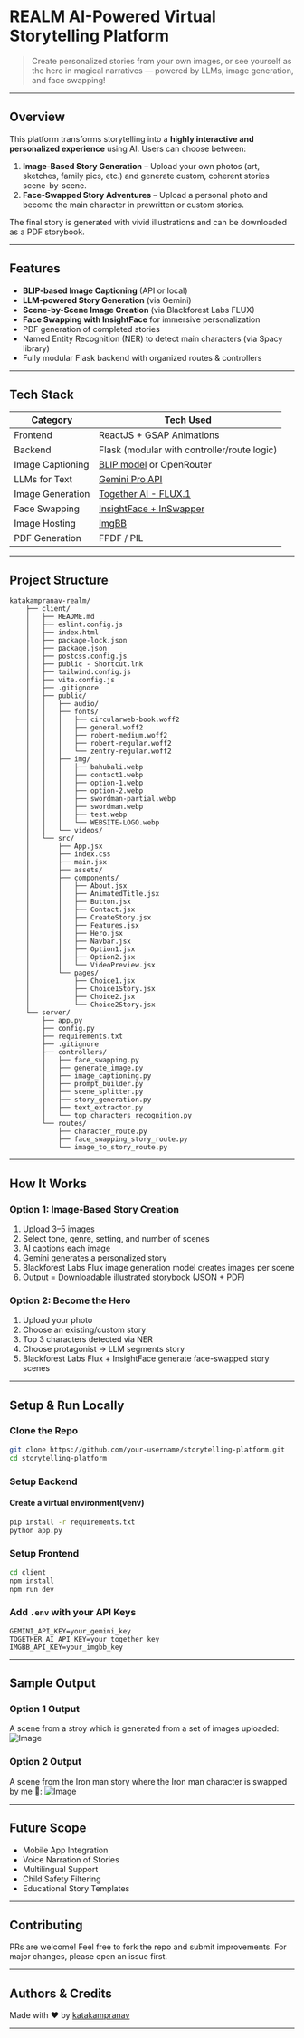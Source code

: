 # REALM AI-Powered Virtual Storytelling Platform

> Create personalized stories from your own images, or see yourself as the hero in magical narratives — powered by LLMs, image generation, and face swapping!

---

## Overview

This platform transforms storytelling into a **highly interactive and personalized experience** using AI. Users can choose between:

1. **Image-Based Story Generation** – Upload your own photos (art, sketches, family pics, etc.) and generate custom, coherent stories scene-by-scene.
2. **Face-Swapped Story Adventures** – Upload a personal photo and become the main character in prewritten or custom stories.

The final story is generated with vivid illustrations and can be downloaded as a PDF storybook.

---

## Features

*  **BLIP-based Image Captioning** (API or local)
*  **LLM-powered Story Generation** (via Gemini)
*  **Scene-by-Scene Image Creation** (via Blackforest Labs FLUX)
*  **Face Swapping with InsightFace** for immersive personalization
*  PDF generation of completed stories
*  Named Entity Recognition (NER) to detect main characters (via Spacy library)
*  Fully modular Flask backend with organized routes & controllers

---

## Tech Stack

| Category         | Tech Used                                                                                |
| ---------------- | ---------------------------------------------------------------------------------------- |
| Frontend         | ReactJS + GSAP Animations                                                                |
| Backend          | Flask (modular with controller/route logic)                                              |
| Image Captioning | [BLIP model](https://huggingface.co/Salesforce/blip-image-captioning-base) or OpenRouter |
| LLMs for Text    | [Gemini Pro API](https://aistudio.google.com/prompts/new_chat)                                                 |
| Image Generation | [Together AI - FLUX.1](https://www.together.ai/)                                         |
| Face Swapping    | [InsightFace + InSwapper](https://github.com/deepinsight/insightface)                    |
| Image Hosting    | [ImgBB](https://imgbb.com/)                                                              |
| PDF Generation   | FPDF / PIL                                                                               |

---

## Project Structure

```
katakampranav-realm/
    ├── client/
    │   ├── README.md
    │   ├── eslint.config.js
    │   ├── index.html
    │   ├── package-lock.json
    │   ├── package.json
    │   ├── postcss.config.js
    │   ├── public - Shortcut.lnk
    │   ├── tailwind.config.js
    │   ├── vite.config.js
    │   ├── .gitignore
    │   ├── public/
    │   │   ├── audio/
    │   │   ├── fonts/
    │   │   │   ├── circularweb-book.woff2
    │   │   │   ├── general.woff2
    │   │   │   ├── robert-medium.woff2
    │   │   │   ├── robert-regular.woff2
    │   │   │   └── zentry-regular.woff2
    │   │   ├── img/
    │   │   │   ├── bahubali.webp
    │   │   │   ├── contact1.webp
    │   │   │   ├── option-1.webp
    │   │   │   ├── option-2.webp
    │   │   │   ├── swordman-partial.webp
    │   │   │   ├── swordman.webp
    │   │   │   ├── test.webp
    │   │   │   └── WEBSITE-LOGO.webp
    │   │   └── videos/
    │   └── src/
    │       ├── App.jsx
    │       ├── index.css
    │       ├── main.jsx
    │       ├── assets/
    │       ├── components/
    │       │   ├── About.jsx
    │       │   ├── AnimatedTitle.jsx
    │       │   ├── Button.jsx
    │       │   ├── Contact.jsx
    │       │   ├── CreateStory.jsx
    │       │   ├── Features.jsx
    │       │   ├── Hero.jsx
    │       │   ├── Navbar.jsx
    │       │   ├── Option1.jsx
    │       │   ├── Option2.jsx
    │       │   └── VideoPreview.jsx
    │       └── pages/
    │           ├── Choice1.jsx
    │           ├── Choice1Story.jsx
    │           ├── Choice2.jsx
    │           └── Choice2Story.jsx
    └── server/
        ├── app.py
        ├── config.py
        ├── requirements.txt
        ├── .gitignore
        ├── controllers/
        │   ├── face_swapping.py
        │   ├── generate_image.py
        │   ├── image_captioning.py
        │   ├── prompt_builder.py
        │   ├── scene_splitter.py
        │   ├── story_generation.py
        │   ├── text_extractor.py
        │   └── top_characters_recognition.py
        └── routes/
            ├── character_route.py
            ├── face_swapping_story_route.py
            └── image_to_story_route.py
```

---

## How It Works

### Option 1: Image-Based Story Creation

1. Upload 3–5 images
2. Select tone, genre, setting, and number of scenes
3. AI captions each image
4. Gemini generates a personalized story
5. Blackforest Labs Flux image generation model creates images per scene
6. Output = Downloadable illustrated storybook (JSON + PDF)

### Option 2: Become the Hero

1. Upload your photo
2. Choose an existing/custom story
3. Top 3 characters detected via NER
4. Choose protagonist → LLM segments story
5. Blackforest Labs Flux + InsightFace generate face-swapped story scenes

---

## Setup & Run Locally

### Clone the Repo

```bash
git clone https://github.com/your-username/storytelling-platform.git
cd storytelling-platform
```

### Setup Backend

#### Create a virtual environment(venv)

```bash
pip install -r requirements.txt
python app.py
```

### Setup Frontend

```bash
cd client
npm install
npm run dev
```

### Add `.env` with your API Keys

```env
GEMINI_API_KEY=your_gemini_key
TOGETHER_AI_API_KEY=your_together_key
IMGBB_API_KEY=your_imgbb_key
```

---

## Sample Output

### Option 1 Output

A scene from a stroy which is generated from a set of images uploaded:
![Image](https://github.com/user-attachments/assets/19a62055-58ab-4e28-92db-b45471fda52e)

### Option 2 Output

A scene from the Iron man story where the Iron man character is swapped by me 🙂:
![Image](https://github.com/user-attachments/assets/66c97fd8-a2fc-4d16-afea-45282c9d54a0)

---

## Future Scope

* Mobile App Integration
* Voice Narration of Stories
* Multilingual Support
* Child Safety Filtering
* Educational Story Templates

---

## Contributing

PRs are welcome! Feel free to fork the repo and submit improvements. For major changes, please open an issue first.

---

## Authors & Credits

Made with ❤️ by [katakampranav](https://github.com/katakampranav)

---


